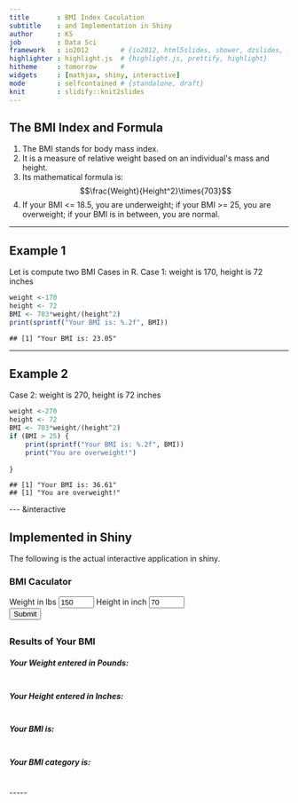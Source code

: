```yaml
---
title       : BMI Index Caculation
subtitle    : and Implementation in Shiny
author      : KS
job         : Data Sci
framework   : io2012        # {io2012, html5slides, shower, dzslides, ...}
highlighter : highlight.js  # {highlight.js, prettify, highlight}
hitheme     : tomorrow      # 
widgets     : [mathjax, shiny, interactive]            
mode        : selfcontained # {standalone, draft}
knit        : slidify::knit2slides
---
```


## The BMI Index and Formula

1. The BMI stands for body mass index.
2. It is a measure of relative weight based on an individual's mass and height.
3. Its mathematical formula is: $$\frac{Weight}{Height^2}\times{703}$$
4. If your BMI <= 18.5, you are underweight; if your BMI >= 25, you are overweight; if your BMI is in between, you are normal. 

---
## Example 1
Let is compute two BMI Cases in R.
Case 1: weight is 170, height is 72 inches


```r
weight <-170
height <- 72
BMI <- 703*weight/(height^2)
print(sprintf("Your BMI is: %.2f", BMI))
```

```
## [1] "Your BMI is: 23.05"
```


---
## Example 2
Case 2: weight is 270, height is 72 inches


```r
weight <-270
height <- 72
BMI <- 703*weight/(height^2)
if (BMI > 25) {
    print(sprintf("Your BMI is: %.2f", BMI))
    print("You are overweight!")
    
}
```

```
## [1] "Your BMI is: 36.61"
## [1] "You are overweight!"
```


--- &interactive

## Implemented in Shiny
The following is the actual interactive application in shiny.
<div class="row-fluid">
  <div class="container-fluid">
    <div class="row-fluid">
      <h3>BMI Caculator</h3>
    </div>
    <div class="row-fluid">
      <div class="span4">
        <form class="well">
          <label for="Weight">Weight in lbs</label>
          <input id="Weight" type="number" value="150" min="20" max="500" step="5"/>
          <label for="Height">Height in inch</label>
          <input id="Height" type="number" value="70" min="5" max="100" step="1"/>
          <div>
            <button type="submit" class="btn btn-primary">Submit</button>
          </div>
        </form>
      </div>
      <div class="span8">
        <h2>                   </h2>
        <h2>                   </h2>
        <h3>Results of Your BMI</h3>
        <h5>Your Weight entered in Pounds:</h5>
        <pre id="WeightValue" class="shiny-text-output"></pre>
        <h5>Your Height entered in Inches:</h5>
        <pre id="HeightValue" class="shiny-text-output"></pre>
        <h5>Your BMI is:</h5>
        <pre id="BMI" class="shiny-text-output"></pre>
        <h5>Your BMI category is:</h5>
        <pre id="BMI_message" class="shiny-text-output"></pre>
      </div>
    </div>
  </div>
</div>
-----



